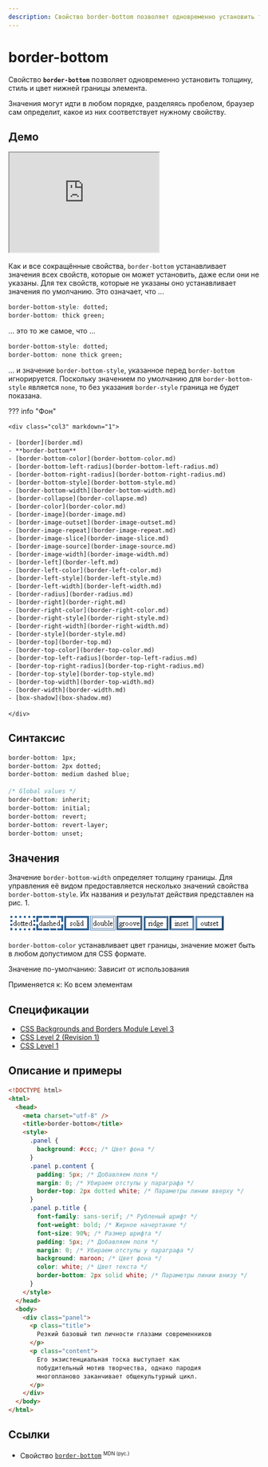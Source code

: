 ```yaml
---
description: Свойство border-bottom позволяет одновременно установить толщину, стиль и цвет нижней границы элемента
---
```


# border-bottom

Свойство **`border-bottom`** позволяет одновременно установить толщину, стиль и цвет нижней границы элемента.

Значения могут идти в любом порядке, разделяясь пробелом, браузер сам определит, какое из них соответствует нужному свойству.

## Демо

<iframe class="interactive is-default-height" height="200" src="https://interactive-examples.mdn.mozilla.net/pages/css/border-bottom.html" title="MDN Web Docs Interactive Example" loading="lazy" data-readystate="complete"></iframe>

Как и все сокращённые свойства, `border-bottom` устанавливает значения всех свойств, которые он может установить, даже если они не указаны. Для тех свойств, которые не указаны оно устанавливает значения по умолчанию. Это означает, что ...

```css
border-bottom-style: dotted;
border-bottom: thick green;
```

... это то же самое, что ...

```css
border-bottom-style: dotted;
border-bottom: none thick green;
```

... и значение `border-bottom-style`, указанное перед `border-bottom` игнорируется. Поскольку значением по умолчанию для `border-bottom-style` является `none`, то без указания `border-style` граница не будет показана.

??? info "Фон"

    <div class="col3" markdown="1">

    - [border](border.md)
    - **border-bottom**
    - [border-bottom-color](border-bottom-color.md)
    - [border-bottom-left-radius](border-bottom-left-radius.md)
    - [border-bottom-right-radius](border-bottom-right-radius.md)
    - [border-bottom-style](border-bottom-style.md)
    - [border-bottom-width](border-bottom-width.md)
    - [border-collapse](border-collapse.md)
    - [border-color](border-color.md)
    - [border-image](border-image.md)
    - [border-image-outset](border-image-outset.md)
    - [border-image-repeat](border-image-repeat.md)
    - [border-image-slice](border-image-slice.md)
    - [border-image-source](border-image-source.md)
    - [border-image-width](border-image-width.md)
    - [border-left](border-left.md)
    - [border-left-color](border-left-color.md)
    - [border-left-style](border-left-style.md)
    - [border-left-width](border-left-width.md)
    - [border-radius](border-radius.md)
    - [border-right](border-right.md)
    - [border-right-color](border-right-color.md)
    - [border-right-style](border-right-style.md)
    - [border-right-width](border-right-width.md)
    - [border-style](border-style.md)
    - [border-top](border-top.md)
    - [border-top-color](border-top-color.md)
    - [border-top-left-radius](border-top-left-radius.md)
    - [border-top-right-radius](border-top-right-radius.md)
    - [border-top-style](border-top-style.md)
    - [border-top-width](border-top-width.md)
    - [border-width](border-width.md)
    - [box-shadow](box-shadow.md)

    </div>

## Синтаксис

```css
border-bottom: 1px;
border-bottom: 2px dotted;
border-bottom: medium dashed blue;

/* Global values */
border-bottom: inherit;
border-bottom: initial;
border-bottom: revert;
border-bottom: revert-layer;
border-bottom: unset;
```

## Значения

Значение `border-bottom-width` определяет толщину границы. Для управления её видом предоставляется несколько значений свойства `border-bottom-style`. Их названия и результат действия представлен на рис. 1.

![Рис.1. Стили рамок](border_style.png)

`border-bottom-color` устанавливает цвет границы, значение может быть в любом допустимом для CSS формате.

Значение по-умолчанию: Зависит от использования

Применяется к: Ко всем элементам

## Спецификации

- [CSS Backgrounds and Borders Module Level 3](https://w3c.github.io/csswg-drafts/css-backgrounds/#border-shorthands)
- [CSS Level 2 (Revision 1)](http://www.w3.org/TR/CSS2/box.html#propdef-border-bottom)
- [CSS Level 1](http://www.w3.org/TR/CSS1/#border-bottom)

## Описание и примеры

```html
<!DOCTYPE html>
<html>
  <head>
    <meta charset="utf-8" />
    <title>border-bottom</title>
    <style>
      .panel {
        background: #ccc; /* Цвет фона */
      }
      .panel p.content {
        padding: 5px; /* Добавляем поля */
        margin: 0; /* Убираем отступы у параграфа */
        border-top: 2px dotted white; /* Параметры линии вверху */
      }
      .panel p.title {
        font-family: sans-serif; /* Рубленый шрифт */
        font-weight: bold; /* Жирное начертание */
        font-size: 90%; /* Размер шрифта */
        padding: 5px; /* Добавляем поля */
        margin: 0; /* Убираем отступы у параграфа */
        background: maroon; /* Цвет фона */
        color: white; /* Цвет текста */
        border-bottom: 2px solid white; /* Параметры линии внизу */
      }
    </style>
  </head>
  <body>
    <div class="panel">
      <p class="title">
        Резкий базовый тип личности глазами современников
      </p>
      <p class="content">
        Его экзистенциальная тоска выступает как
        побудительный мотив творчества, однако пародия
        многопланово заканчивает общекультурный цикл.
      </p>
    </div>
  </body>
</html>
```

## Ссылки

- Свойство [`border-bottom`](https://developer.mozilla.org/ru/docs/Web/CSS/border-bottom) <sup><small>MDN (рус.)</small></sup>
